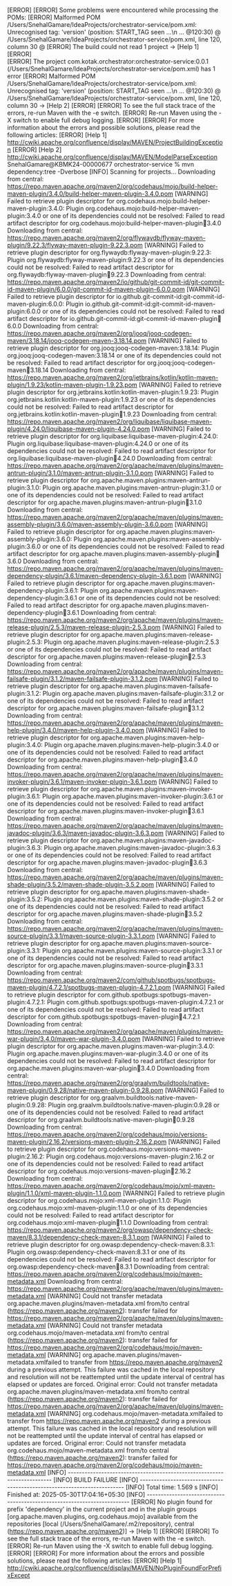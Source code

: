 [ERROR] [ERROR] Some problems were encountered while processing the POMs:
[ERROR] Malformed POM /Users/SnehalGamare/IdeaProjects/orchestrator-service/pom.xml: Unrecognised tag: 'version' (position: START_TAG seen ...</artifactId>\n                    <version>... @120:30)  @ /Users/SnehalGamare/IdeaProjects/orchestrator-service/pom.xml, line 120, column 30
 @ 
[ERROR] The build could not read 1 project -> [Help 1]
[ERROR]   
[ERROR]   The project com.kotak.orchestrator:orchestrator-service:0.0.1 (/Users/SnehalGamare/IdeaProjects/orchestrator-service/pom.xml) has 1 error
[ERROR]     Malformed POM /Users/SnehalGamare/IdeaProjects/orchestrator-service/pom.xml: Unrecognised tag: 'version' (position: START_TAG seen ...</artifactId>\n                    <version>... @120:30)  @ /Users/SnehalGamare/IdeaProjects/orchestrator-service/pom.xml, line 120, column 30 -> [Help 2]
[ERROR] 
[ERROR] To see the full stack trace of the errors, re-run Maven with the -e switch.
[ERROR] Re-run Maven using the -X switch to enable full debug logging.
[ERROR] 
[ERROR] For more information about the errors and possible solutions, please read the following articles:
[ERROR] [Help 1] http://cwiki.apache.org/confluence/display/MAVEN/ProjectBuildingException
[ERROR] [Help 2] http://cwiki.apache.org/confluence/display/MAVEN/ModelParseException
SnehalGamare@KBMK24-00000677 orchestrator-service % mvn dependency:tree -Dverbose
[INFO] Scanning for projects...
Downloading from central: https://repo.maven.apache.org/maven2/org/codehaus/mojo/build-helper-maven-plugin/3.4.0/build-helper-maven-plugin-3.4.0.pom
[WARNING] Failed to retrieve plugin descriptor for org.codehaus.mojo:build-helper-maven-plugin:3.4.0: Plugin org.codehaus.mojo:build-helper-maven-plugin:3.4.0 or one of its dependencies could not be resolved: Failed to read artifact descriptor for org.codehaus.mojo:build-helper-maven-plugin:jar:3.4.0
Downloading from central: https://repo.maven.apache.org/maven2/org/flywaydb/flyway-maven-plugin/9.22.3/flyway-maven-plugin-9.22.3.pom
[WARNING] Failed to retrieve plugin descriptor for org.flywaydb:flyway-maven-plugin:9.22.3: Plugin org.flywaydb:flyway-maven-plugin:9.22.3 or one of its dependencies could not be resolved: Failed to read artifact descriptor for org.flywaydb:flyway-maven-plugin:jar:9.22.3
Downloading from central: https://repo.maven.apache.org/maven2/io/github/git-commit-id/git-commit-id-maven-plugin/6.0.0/git-commit-id-maven-plugin-6.0.0.pom
[WARNING] Failed to retrieve plugin descriptor for io.github.git-commit-id:git-commit-id-maven-plugin:6.0.0: Plugin io.github.git-commit-id:git-commit-id-maven-plugin:6.0.0 or one of its dependencies could not be resolved: Failed to read artifact descriptor for io.github.git-commit-id:git-commit-id-maven-plugin:jar:6.0.0
Downloading from central: https://repo.maven.apache.org/maven2/org/jooq/jooq-codegen-maven/3.18.14/jooq-codegen-maven-3.18.14.pom
[WARNING] Failed to retrieve plugin descriptor for org.jooq:jooq-codegen-maven:3.18.14: Plugin org.jooq:jooq-codegen-maven:3.18.14 or one of its dependencies could not be resolved: Failed to read artifact descriptor for org.jooq:jooq-codegen-maven:jar:3.18.14
Downloading from central: https://repo.maven.apache.org/maven2/org/jetbrains/kotlin/kotlin-maven-plugin/1.9.23/kotlin-maven-plugin-1.9.23.pom
[WARNING] Failed to retrieve plugin descriptor for org.jetbrains.kotlin:kotlin-maven-plugin:1.9.23: Plugin org.jetbrains.kotlin:kotlin-maven-plugin:1.9.23 or one of its dependencies could not be resolved: Failed to read artifact descriptor for org.jetbrains.kotlin:kotlin-maven-plugin:jar:1.9.23
Downloading from central: https://repo.maven.apache.org/maven2/org/liquibase/liquibase-maven-plugin/4.24.0/liquibase-maven-plugin-4.24.0.pom
[WARNING] Failed to retrieve plugin descriptor for org.liquibase:liquibase-maven-plugin:4.24.0: Plugin org.liquibase:liquibase-maven-plugin:4.24.0 or one of its dependencies could not be resolved: Failed to read artifact descriptor for org.liquibase:liquibase-maven-plugin:jar:4.24.0
Downloading from central: https://repo.maven.apache.org/maven2/org/apache/maven/plugins/maven-antrun-plugin/3.1.0/maven-antrun-plugin-3.1.0.pom
[WARNING] Failed to retrieve plugin descriptor for org.apache.maven.plugins:maven-antrun-plugin:3.1.0: Plugin org.apache.maven.plugins:maven-antrun-plugin:3.1.0 or one of its dependencies could not be resolved: Failed to read artifact descriptor for org.apache.maven.plugins:maven-antrun-plugin:jar:3.1.0
Downloading from central: https://repo.maven.apache.org/maven2/org/apache/maven/plugins/maven-assembly-plugin/3.6.0/maven-assembly-plugin-3.6.0.pom
[WARNING] Failed to retrieve plugin descriptor for org.apache.maven.plugins:maven-assembly-plugin:3.6.0: Plugin org.apache.maven.plugins:maven-assembly-plugin:3.6.0 or one of its dependencies could not be resolved: Failed to read artifact descriptor for org.apache.maven.plugins:maven-assembly-plugin:jar:3.6.0
Downloading from central: https://repo.maven.apache.org/maven2/org/apache/maven/plugins/maven-dependency-plugin/3.6.1/maven-dependency-plugin-3.6.1.pom
[WARNING] Failed to retrieve plugin descriptor for org.apache.maven.plugins:maven-dependency-plugin:3.6.1: Plugin org.apache.maven.plugins:maven-dependency-plugin:3.6.1 or one of its dependencies could not be resolved: Failed to read artifact descriptor for org.apache.maven.plugins:maven-dependency-plugin:jar:3.6.1
Downloading from central: https://repo.maven.apache.org/maven2/org/apache/maven/plugins/maven-release-plugin/2.5.3/maven-release-plugin-2.5.3.pom
[WARNING] Failed to retrieve plugin descriptor for org.apache.maven.plugins:maven-release-plugin:2.5.3: Plugin org.apache.maven.plugins:maven-release-plugin:2.5.3 or one of its dependencies could not be resolved: Failed to read artifact descriptor for org.apache.maven.plugins:maven-release-plugin:jar:2.5.3
Downloading from central: https://repo.maven.apache.org/maven2/org/apache/maven/plugins/maven-failsafe-plugin/3.1.2/maven-failsafe-plugin-3.1.2.pom
[WARNING] Failed to retrieve plugin descriptor for org.apache.maven.plugins:maven-failsafe-plugin:3.1.2: Plugin org.apache.maven.plugins:maven-failsafe-plugin:3.1.2 or one of its dependencies could not be resolved: Failed to read artifact descriptor for org.apache.maven.plugins:maven-failsafe-plugin:jar:3.1.2
Downloading from central: https://repo.maven.apache.org/maven2/org/apache/maven/plugins/maven-help-plugin/3.4.0/maven-help-plugin-3.4.0.pom
[WARNING] Failed to retrieve plugin descriptor for org.apache.maven.plugins:maven-help-plugin:3.4.0: Plugin org.apache.maven.plugins:maven-help-plugin:3.4.0 or one of its dependencies could not be resolved: Failed to read artifact descriptor for org.apache.maven.plugins:maven-help-plugin:jar:3.4.0
Downloading from central: https://repo.maven.apache.org/maven2/org/apache/maven/plugins/maven-invoker-plugin/3.6.1/maven-invoker-plugin-3.6.1.pom
[WARNING] Failed to retrieve plugin descriptor for org.apache.maven.plugins:maven-invoker-plugin:3.6.1: Plugin org.apache.maven.plugins:maven-invoker-plugin:3.6.1 or one of its dependencies could not be resolved: Failed to read artifact descriptor for org.apache.maven.plugins:maven-invoker-plugin:jar:3.6.1
Downloading from central: https://repo.maven.apache.org/maven2/org/apache/maven/plugins/maven-javadoc-plugin/3.6.3/maven-javadoc-plugin-3.6.3.pom
[WARNING] Failed to retrieve plugin descriptor for org.apache.maven.plugins:maven-javadoc-plugin:3.6.3: Plugin org.apache.maven.plugins:maven-javadoc-plugin:3.6.3 or one of its dependencies could not be resolved: Failed to read artifact descriptor for org.apache.maven.plugins:maven-javadoc-plugin:jar:3.6.3
Downloading from central: https://repo.maven.apache.org/maven2/org/apache/maven/plugins/maven-shade-plugin/3.5.2/maven-shade-plugin-3.5.2.pom
[WARNING] Failed to retrieve plugin descriptor for org.apache.maven.plugins:maven-shade-plugin:3.5.2: Plugin org.apache.maven.plugins:maven-shade-plugin:3.5.2 or one of its dependencies could not be resolved: Failed to read artifact descriptor for org.apache.maven.plugins:maven-shade-plugin:jar:3.5.2
Downloading from central: https://repo.maven.apache.org/maven2/org/apache/maven/plugins/maven-source-plugin/3.3.1/maven-source-plugin-3.3.1.pom
[WARNING] Failed to retrieve plugin descriptor for org.apache.maven.plugins:maven-source-plugin:3.3.1: Plugin org.apache.maven.plugins:maven-source-plugin:3.3.1 or one of its dependencies could not be resolved: Failed to read artifact descriptor for org.apache.maven.plugins:maven-source-plugin:jar:3.3.1
Downloading from central: https://repo.maven.apache.org/maven2/com/github/spotbugs/spotbugs-maven-plugin/4.7.2.1/spotbugs-maven-plugin-4.7.2.1.pom
[WARNING] Failed to retrieve plugin descriptor for com.github.spotbugs:spotbugs-maven-plugin:4.7.2.1: Plugin com.github.spotbugs:spotbugs-maven-plugin:4.7.2.1 or one of its dependencies could not be resolved: Failed to read artifact descriptor for com.github.spotbugs:spotbugs-maven-plugin:jar:4.7.2.1
Downloading from central: https://repo.maven.apache.org/maven2/org/apache/maven/plugins/maven-war-plugin/3.4.0/maven-war-plugin-3.4.0.pom
[WARNING] Failed to retrieve plugin descriptor for org.apache.maven.plugins:maven-war-plugin:3.4.0: Plugin org.apache.maven.plugins:maven-war-plugin:3.4.0 or one of its dependencies could not be resolved: Failed to read artifact descriptor for org.apache.maven.plugins:maven-war-plugin:jar:3.4.0
Downloading from central: https://repo.maven.apache.org/maven2/org/graalvm/buildtools/native-maven-plugin/0.9.28/native-maven-plugin-0.9.28.pom
[WARNING] Failed to retrieve plugin descriptor for org.graalvm.buildtools:native-maven-plugin:0.9.28: Plugin org.graalvm.buildtools:native-maven-plugin:0.9.28 or one of its dependencies could not be resolved: Failed to read artifact descriptor for org.graalvm.buildtools:native-maven-plugin:jar:0.9.28
Downloading from central: https://repo.maven.apache.org/maven2/org/codehaus/mojo/versions-maven-plugin/2.16.2/versions-maven-plugin-2.16.2.pom
[WARNING] Failed to retrieve plugin descriptor for org.codehaus.mojo:versions-maven-plugin:2.16.2: Plugin org.codehaus.mojo:versions-maven-plugin:2.16.2 or one of its dependencies could not be resolved: Failed to read artifact descriptor for org.codehaus.mojo:versions-maven-plugin:jar:2.16.2
Downloading from central: https://repo.maven.apache.org/maven2/org/codehaus/mojo/xml-maven-plugin/1.1.0/xml-maven-plugin-1.1.0.pom
[WARNING] Failed to retrieve plugin descriptor for org.codehaus.mojo:xml-maven-plugin:1.1.0: Plugin org.codehaus.mojo:xml-maven-plugin:1.1.0 or one of its dependencies could not be resolved: Failed to read artifact descriptor for org.codehaus.mojo:xml-maven-plugin:jar:1.1.0
Downloading from central: https://repo.maven.apache.org/maven2/org/owasp/dependency-check-maven/8.3.1/dependency-check-maven-8.3.1.pom
[WARNING] Failed to retrieve plugin descriptor for org.owasp:dependency-check-maven:8.3.1: Plugin org.owasp:dependency-check-maven:8.3.1 or one of its dependencies could not be resolved: Failed to read artifact descriptor for org.owasp:dependency-check-maven:jar:8.3.1
Downloading from central: https://repo.maven.apache.org/maven2/org/codehaus/mojo/maven-metadata.xml
Downloading from central: https://repo.maven.apache.org/maven2/org/apache/maven/plugins/maven-metadata.xml
[WARNING] Could not transfer metadata org.apache.maven.plugins/maven-metadata.xml from/to central (https://repo.maven.apache.org/maven2): transfer failed for https://repo.maven.apache.org/maven2/org/apache/maven/plugins/maven-metadata.xml
[WARNING] Could not transfer metadata org.codehaus.mojo/maven-metadata.xml from/to central (https://repo.maven.apache.org/maven2): transfer failed for https://repo.maven.apache.org/maven2/org/codehaus/mojo/maven-metadata.xml
[WARNING] org.apache.maven.plugins/maven-metadata.xmlfailed to transfer from https://repo.maven.apache.org/maven2 during a previous attempt. This failure was cached in the local repository and resolution will not be reattempted until the update interval of central has elapsed or updates are forced. Original error: Could not transfer metadata org.apache.maven.plugins/maven-metadata.xml from/to central (https://repo.maven.apache.org/maven2): transfer failed for https://repo.maven.apache.org/maven2/org/apache/maven/plugins/maven-metadata.xml
[WARNING] org.codehaus.mojo/maven-metadata.xmlfailed to transfer from https://repo.maven.apache.org/maven2 during a previous attempt. This failure was cached in the local repository and resolution will not be reattempted until the update interval of central has elapsed or updates are forced. Original error: Could not transfer metadata org.codehaus.mojo/maven-metadata.xml from/to central (https://repo.maven.apache.org/maven2): transfer failed for https://repo.maven.apache.org/maven2/org/codehaus/mojo/maven-metadata.xml
[INFO] ------------------------------------------------------------------------
[INFO] BUILD FAILURE
[INFO] ------------------------------------------------------------------------
[INFO] Total time:  1.569 s
[INFO] Finished at: 2025-05-30T17:04:16+05:30
[INFO] ------------------------------------------------------------------------
[ERROR] No plugin found for prefix 'dependency' in the current project and in the plugin groups [org.apache.maven.plugins, org.codehaus.mojo] available from the repositories [local (/Users/SnehalGamare/.m2/repository), central (https://repo.maven.apache.org/maven2)] -> [Help 1]
[ERROR] 
[ERROR] To see the full stack trace of the errors, re-run Maven with the -e switch.
[ERROR] Re-run Maven using the -X switch to enable full debug logging.
[ERROR] 
[ERROR] For more information about the errors and possible solutions, please read the following articles:
[ERROR] [Help 1] http://cwiki.apache.org/confluence/display/MAVEN/NoPluginFoundForPrefixExcept
